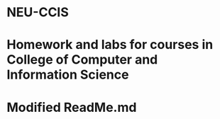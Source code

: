 # NEU-CCIS
# Homework and labs for courses in College of Computer and Information Science
# Modified ReadMe.md